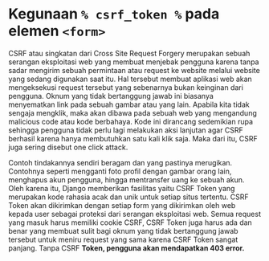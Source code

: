 # Kegunaan `% csrf_token %` pada elemen `<form>` 


CSRF atau singkatan dari Cross Site Request Forgery merupakan sebuah serangan eksploitasi web yang membuat menjebak pengguna karena tanpa sadar mengirim sebuah permintaan atau request ke website melalui website yang sedang digunakan saat itu. Hal tersebut membuat aplikasi web akan mengeksekusi request tersebut yang sebenarnya bukan keinginan dari pengguna.  Oknum yang tidak bertanggung jawab ini biasanya menyematkan link pada sebuah gambar atau yang lain. Apabila kita tidak sengaja mengklik, maka akan dibawa pada sebuah web yang mengandung malicious code atau kode berbahaya. Kode ini dirancang sedemikian rupa sehingga pengguna tidak perlu lagi melakukan aksi lanjutan agar CSRF berhasil karena hanya membutuhkan satu kali klik saja. Maka dari itu, CSRF juga sering disebut one click attack.



Contoh tindakannya sendiri beragam dan yang pastinya merugikan. Contohnya seperti mengganti foto profil dengan gambar orang lain, menghapus akun pengguna, hingga mentransfer uang ke sebuah akun. Oleh karena itu, Django memberikan fasilitas yaitu CSRF Token yang merupakan kode rahasia acak dan unik untuk setiap situs tertentu. CSRF Token akan dikirimkan dengan setiap form yang dikirimkan oleh web kepada user sebagai proteksi dari serangan eksploitasi web. Semua request yang masuk harus memiliki cookie CSRF, CSRF Token juga harus ada dan benar yang membuat sulit bagi oknum yang tidak bertanggung jawab tersebut untuk meniru request yang sama karena CSRF Token sangat panjang. Tanpa CSRF **Token, pengguna akan mendapatkan 403 error.**


#
